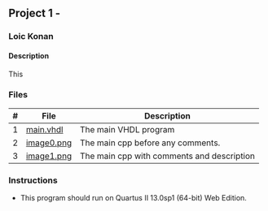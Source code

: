 ## Project 1 - 

### Loic Konan

#### Description

This 

### Files

|   #   | File                     | Description                                |
| :---: | ------------------------ | ------------------------------------------ |
|   1   | [main.vhdl](main.vhdl)   | The main VHDL program                      |
|   2   | [image0.png](image0.png) | The main cpp before any comments.          |
|   3   | [image1.png](image1.png) | The main cpp with comments and description |

### Instructions

- This program should run on Quartus II 13.0sp1 (64-bit) Web Edition.
